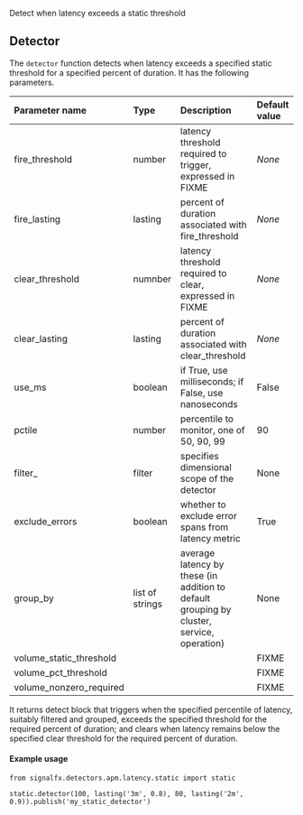 Detect when latency exceeds a static threshold


## Detector

The `detector` function detects when latency exceeds a specified static threshold for a specified percent of duration. It has the following parameters.

|Parameter name|Type|Description|Default value|
|:---|:---|:---|:---|
|fire_threshold|number|latency threshold required to trigger, expressed in FIXME|*None*|
|fire_lasting|lasting|percent of duration associated with fire_threshold|*None*|
|clear_threshold|numnber|latency threshold required to clear, expressed in FIXME|*None*|
|clear_lasting|lasting|percent of duration associated with clear_threshold|*None*|
|use_ms|boolean|if True, use milliseconds; if False, use nanoseconds|False|
|pctile|number|percentile to monitor, one of 50, 90, 99|90|
|filter_|filter|specifies dimensional scope of the detector|None|
|exclude_errors|boolean|whether to exclude error spans from latency metric|True|
|group_by|list of strings|average latency by these (in addition to default grouping by cluster, service, operation)|None|    
|volume_static_threshold|||FIXME|
|volume_pct_threshold|||FIXME|
|volume_nonzero_required|||FIXME|


It returns detect block that triggers when the specified percentile of latency,
suitably filtered and grouped, exceeds the specified threshold for the required percent of duration;
and clears when latency remains below the specified clear threshold for the required percent of duration.


#### Example usage
~~~~~~~~~~~~~~~~~~~~
from signalfx.detectors.apm.latency.static import static

static.detector(100, lasting('3m', 0.8), 80, lasting('2m', 0.9)).publish('my_static_detector')
~~~~~~~~~~~~~~~~~~~~
